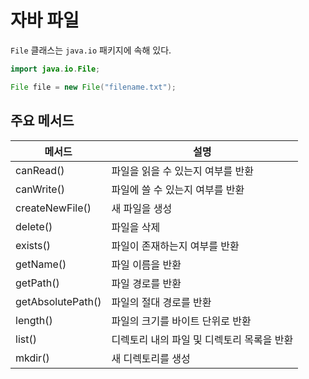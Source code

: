 # 자바 파일
`File` 클래스는 `java.io` 패키지에 속해 있다. 
```java
import java.io.File;

File file = new File("filename.txt");
```

## 주요 메서드
|메서드|설명|
|-|-|
|canRead()|파일을 읽을 수 있는지 여부를 반환|
|canWrite()|파일에 쓸 수 있는지 여부를 반환|
|createNewFile()|새 파일을 생성|
|delete()|파일을 삭제|
|exists()|파일이 존재하는지 여부를 반환|
|getName()|파일 이름을 반환|
|getPath()|파일 경로를 반환|
|getAbsolutePath()|파일의 절대 경로를 반환|
|length()|파일의 크기를 바이트 단위로 반환|
|list()|디렉토리 내의 파일 및 디렉토리 목록을 반환|
|mkdir()|새 디렉토리를 생성|
